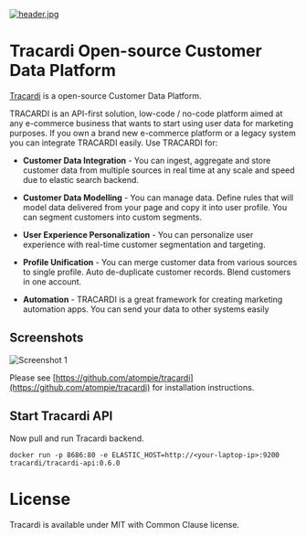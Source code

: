 [![header.jpg](https://raw.githubusercontent.com/atompie/tracardi/tracardi-unomi-master/screenshots/github-splash.png)](https://raw.githubusercontent.com/atompie/tracardi/tracardi-unomi-master/screenshots/github-splash.png)

# Tracardi Open-source Customer Data Platform

[Tracardi](http://www.tracardi.com)  is a open-source Customer Data Platform.

TRACARDI is an API-first solution, low-code / no-code platform aimed at any e-commerce business that 
wants to start using user data for marketing purposes. If you own a brand new e-commerce platform or 
a legacy system you can integrate TRACARDI easily. Use TRACARDI for:

 * **Customer Data Integration** - You can ingest, aggregate and store customer data
   from multiple sources in real time at any scale and speed due to elastic search backend.
   
 * **Customer Data Modelling** -  You can manage data. Define rules that will model data delivered
   from your page and copy it into user profile. You can segment customers into custom segments.
   
 * **User Experience Personalization** - You can personalize user experience with
   real-time customer segmentation and targeting.
   
 * **Profile Unification** - You can merge customer data from various sources to
   single profile. Auto de-duplicate customer records. Blend customers in one account.
   
 * **Automation** - TRACARDI is a great framework for creating
   marketing automation apps. You can send your data to other systems easily

## Screenshots

![Screenshot 1](https://raw.githubusercontent.com/atompie/tracardi/0.5.0-dev/raw/intro5.png)

Please see [https://github.com/atompie/tracardi](https://github.com/atompie/tracardi) for installation instructions.

## Start Tracardi API

Now pull and run Tracardi backend.

```
docker run -p 8686:80 -e ELASTIC_HOST=http://<your-laptop-ip>:9200 tracardi/tracardi-api:0.6.0
```


# License

Tracardi is available under MIT with Common Clause license.

